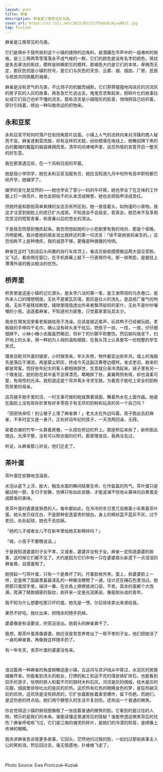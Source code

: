 ```yaml
---
layout: post
title: 麻雀
description: 麻雀是江南常见的鸟类。
cover_url: https://s2.loli.net/2022/03/27/FSuOsELNjvyB92l.jpg
tag: Fiction
---
```


麻雀是江南常见的鸟类。

它们是填补于我所居的这个小镇的缝隙的边角料，是潜藏在市声中的一组难听的拗格，是三三两两零零落落永不成气候的一群。它们的颜色是没有名字的颜色，斑纹是失去章法的斑纹，模样是转瞬即忘的模样。那褐色大约是它们的本体，卑微而无定，那灰色则是小镇的符号，是它们与灰色的天空、云雾、烟、烟囱、厂房、民居与居民共同佩戴的袖章。

麻雀是没有灵气的鸟类，不比鸽子的机敏而缄默。它们莽莽撞撞地闯进灰的河流灰的房子灰的人灰的故事，再急急忙忙逃出去，鬼鬼祟祟聚起来，把碎片化的故事拉扯成它们自己也听不懂的流言。那些流言是小镇隐形的肌骨，悄悄把自己纺织着，穿针引线着，绣出一种叫做命运的织物来。

## 永和豆浆

永和豆浆不知何时落户在街拐角那片店面。小镇上人气的流转向来对浮躁的商人秘而不宣。麻雀逐剩菜而居，却有这样的天赋，纷纷栖落在电线上，俯瞰招牌下黑的白的戴帽的戴盔的脑袋蜂拥而至。清早叽叽喳喳声里，店员热情的宣誓开启一整天的好生意。

我在那里遇见徐，在一个风和日丽的早晨。

她是我小学同学，她在永和豆浆当服务员，她应当知道九月中旬所有高中职校都已经开学，她辍学了。

辍学的变化是显然的——她也学会了穿小一码的牛仔裤，她也学会了在乏味的工作服上钉一排亮片，她也会把枯干的头发烫成微卷，她也会把指甲涂成杏红。

但她终是和那些简单爽辣的女店员有所区别。她一直低着头，如拘谨的小兽物。我这才注意到她脸上的痣已扩大成斑。不知道会不会癌变，若真会，她恐来不及享用完苦涩的短暂青春，和青春以后的悠长的清淡。

于是我忽而感到愧疚起来。我忽而想起她的小小悲剧里有我的戏份，那是个夜晚，月明星稀，我对着她的朋友说出我转述的第一句流言：「徐不是她爸妈亲生的。」这恐怕称不上是种愧疚，我的诚恳不够，更像是种倨傲的怜悯。

麻雀在这时飞到店后头闲置的自行车库顶上，看店员偷偷摸摸搬运两大袋豆浆粉。又飞近，看徐倚在窗口，在手机屏幕上敲下一行表情符号。那一排笑脸，是披挂上薄薄外装的极淡极淡的忧伤。

## 桥弄里

桥弄里是这座小镇的记忆源头，是永字八法的第一笔，是王谢燕宿的乌衣巷口，是外来人口的理想栖居。无处不是黛瓦灰墙，那灰是灶火的洗礼，是造纸厂废气的吻痕。无处不是残垣断壁，缝隙里隐隐透出外来者飘萍般轻的家什。无处不是吵吵嚷嚷的小孩，追逐着麻雀，不知道何为疲惫，只觉着家里玩具太少。

我坐在理发店里看老板娘给孩子洗澡。应该是接近尾声，玩具鸭子已经被玩腻。老板娘的手伸向干毛巾，确认没有碎头发干扰后，把孩子一扶，一捞，一放，仔仔细细擦干。小袜小帽小衣服虽然略旧，但补丁的针脚平和整饬。然后她叫我坐下，扫开地上的头发，用一种初为人母的温和细致，在我头顶上认真誊写一份规整的学生发式。

理发店毗邻外婆的娘家，小时候常来。年久失修，物件都显出些年月。墙上的海报先是落后于潮流，再是蒙尘积灰，终成今天这副泛黄卷边模样。发式老旧，故来的都是常客。而好些年纪大的客人都相继辞世，生意就日渐冷清起来。镜子里有另一个理发店，她的脸在其中虽不显得漂亮，略略胖了些，鼻翼两侧有斑，却也温柔可爱，有母性的光泽。我知道这是个背井离乡寻求生路，为着孩子能吃上安全的奶粉而劳累的母亲。

店员接手她手里的活，一时无事可做的她就靠着镜面，蘸着热水在上面作画。她是在画脸上没有斑存折里有好多零孩子有无尽的奶粉和玩具的另一个自己吗？

「囝囝快来哎！别让被子上落了麻雀粪！」老太太在外边叫着。孩子跑出去赶麻雀，不多时定又是一身汗。正处好动年纪的孩子，一天洗两回澡，无碍。

架着衣被的竹竿一头靠着房檐，一头搭在桥边栏杆上。那座桥后来拆了，新桥距此很远，光滑平整，没有可以晾衣服的栏杆。那家理发店，我再没去过。

听说，从麻雀那儿听说，他们迁走了。

## 茶叶蛋

茶叶蛋在安静地泡温泉。

水泡从底下上浮，胀大，触及水面的瞬间结束生命，化作氤氲的热气。茶叶蛋只是被动地一颤，复归于安静，仿佛只有如此安静，才能波澜不惊地从寡味的白煮蛋变成醇香的美味。

卖茶叶蛋的婆婆是熟悉的人。每年都如此，在冷冷的冬日里兀自推着小车煮着茶叶蛋。她头发已经花白，不是那种安逸富贵的银白。身上的棉袄蓝不蓝灰不灰，过于老旧，处处起球，她也不去掐掉。

「她的儿子或者女儿不在新年里给她买新棉袄吗？」

「嘘，小孩子不要瞎说话。」

于是我知道婆婆的子女不孝，又或者，婆婆并没有子女。麻雀一定知道婆婆的故事，这时候它们都不见了。大约是因为它们中有一只在婆婆肩头新遗下一点湿湿的麻雀粪，自感羞惭了。

她捞起一勺茶叶蛋，只有一个是煮坏了的，拧着脸格外黑。蛋上，和婆婆脸上一样，定是用了国画里最最凌乱的一种皴法瞎劈了一通，估计还在赭石色里泡过。她把那只蛋捏手里，端详一番，在衣角上擦擦放进口袋，不卖。其余的蛋都个大饱满，爬满了精致细密的裂纹，剥开来一定是光润美丽，像是刚长成的青年。

我不知为什么想要吃那只坏的蛋。她先是一愣，尔后徐徐拿出来递给我。

果然不好吃。我吐出来，把残余的随手扔掉。

婆婆像是有话要说，终究没说出。她肩头的麻雀粪干了。

我想，那茶叶蛋真像婆婆。她应该是苦苦养育出了一帮不孝的子女，他们把她涂了一身的麻雀粪，再像我这样随手扔了。

有一年冬天，卖茶叶蛋的婆婆没有来。

&emsp;  

请试着用一种麻雀的角度俯瞰这座小镇，古运河与京沪线从中穿过，水泥灰的房屋铺展开来。你能看到洗头的船女，打牌的船工和运不完的煤炭铁矿砖石，也能看到招手的游子，怅惘的旅人和载不尽的钢材木料石灰。河流是灰的绸缎，枕木是灰的花瓣，烟囱里徐徐吐出的是灰的炽热。这炽热有红色的眼睛金色的梦，是狂热破灭前的欢欣。这欢欣是没有顾虑的，它扩张着膨胀着直至爆炸，留下伤疤。而她们，是这伤疤的终点站。她们用宁静悠久的生活平复创伤，还命运一个普通的微笑。

你会觉得这小镇的俯视图像极了一张挂着普通的微笑的脸。它看到的是过往的人物，预示的是我们的未来。谁能读懂这普通背后的隐秘？谁能参透这微笑背后的忧伤？麻雀呼啦啦飞过，它们是江南的魂灵的碎片，是她们的冷漠的知音，是绣像上传神的眼睛。

我央求麻雀告诉我更多故事，它回头，茫然地扫过我的脸，一如扫过那些故事主人公的笑和泪，然后回过去，毫无情感地，扑棱棱飞走了。

&emsp;  
&emsp;  
Photo Source: Ewa Prończuk-Kuziak

